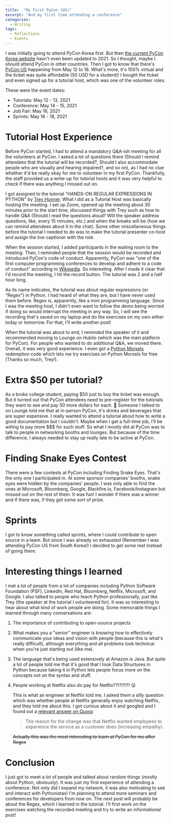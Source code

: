 ```yaml
---
title:  "My First PyCon (US)"
excerpt: "And my first time attending a conference"
categories:
  - Writing
tags:
  - Reflections
  - Events
---
```


I was initially going to attend PyCon Korea first. But then [the current PyCon Korea website](https://pycon.kr/2020/) hasn't even been updated to 2021. So I thought, maybe I should attend PyCon in other countries. Then I got to know that there's [PyCon US](https://us.pycon.org/2021/) happening from May 12 to 18. What's more, it's 100% virtual and the ticket was quite affordable (50 USD for a student)! I bought the ticket and even signed up for a tutorial host, which was one of the volunteer roles.

These were the event dates:

- Tutorials: May 12 - 13, 2021
- Conference: May 14 - 15, 2021
- Job Fair: May 16, 2021
- Sprints: May 16 - 18, 2021

# Tutorial Host Experience

Before PyCon started, I had to attend a mandatory Q&A-ish meeting for all the volunteers at PyCon. I asked a lot of questions there (Should I remind attendees that the tutorial will be recorded?, Should I also accommodate people who are visually and hearing impaired?, and so on), as I had no clue whether it'd be really okay for me to volunteer in my first PyCon. Thankfully, the staff provided us a write-up for tutorial hosts and it was very helpful to check if there was anything I missed out on.

I got assigned to the tutorial "HANDS-ON REGULAR EXPRESSIONS IN PYTHON" by [Trey Hunner](https://treyhunner.com/). What I did as a Tutorial Host was basically hosting the meeting. I set up Zoom, opened up the meeting about 30 minutes prior to the start time, discussed things with Trey such as how to handle Q&A (Should I read the questions aloud? Will the speaker address questions, like, every 15 minutes, etc.) and when the breaks will be (how we can remind attendees about it in the chat). Some other miscellaneous things before the tutorial I needed to do was to make the tutorial presenter co-host and assign the live captioner with the role.

When the session started, I added participants in the waiting room to the meeting. Then, I reminded people that the session would be recorded and introduced PyCon's code of conduct. Apparently, PyCon was "one of the first computer programming conferences to develop and adhere to a code of conduct" according to [Wikipedia](https://en.wikipedia.org/wiki/Python_Conference). So interesting. After I made it clear that I'd record the meeting, I hit the record button. The tutorial was 2 and a half hour long.

As its name indicates, the tutorial was about regular expressions (or "Regex") in Python. I had heard of what they are, but I have never used them before. Regex is, apparently, like a mini programming language. Since I was the meeting host, I didn't even want to follow the demo being worried if doing so would interrupt the meeting in any way. So, I will see the recording that's saved on my laptop and do the exercises on my own either today or tomorrow. For that, I'll write another post!

When the tutorial was about to end, I reminded the speaker of it and recommended moving to Lounge on Hubilo (which was the main platform for PyCon). For people who wanted to do additional Q&A, we moved there. Overall, it was very good experience. I even got a [Python Morsels](https://www.pythonmorsels.com/) redemption code which lets me try exercises on Python Morsels for free (Thanks so much, Trey!).

# Extra $50 per tutorial?

As a broke college student, paying $50 just to buy the ticket was enough. But it turned out that PyCon attendees need to pre-register for the tutorials they want to see and pay 50 more dollars for each. 🤯 Someone I talked to on Lounge told me that at in-person PyCon, it's drinks and beverages that are super expensive. I really wanted to attend a tutorial about how to write a good documentation but I couldn't. Maybe when I get a full-time job, I'll be willing to pay more $$$ for such stuff. So what I mostly did at PyCon was to talk to people in networking booths and lounges. But because of the time difference, I always needed to stay up really late to be active at PyCon.

# Finding Snake Eyes Contest

There were a few contests at PyCon including Finding Snake Eyes. That's the only one I participated in. At some sponsor companies' booths, snake eyes were hidden by the companies' people. I was only able to find the ones at Microsoft, Bloomberg, Google, Blackfire.io, Facebook/Instagram but missed out on the rest of them. It was fun! I wonder if there was a winner and if there was, if they got some sort of prize.

# Sprints

I got to know something called sprints, where I could contribute to open source in a team. But since I was already so exhausted (Remember I was attending PyCon US from South Korea!) I decided to get some rest instead of going there.

# Interesting things I learned

I met a lot of people from a lot of companies including Python Software Foundation (PSF), LinkedIn, Red Hat, Bloomberg, Netflix, Microsoft, and Google. I also talked to people who teach Python professionally, just like Trey (the speaker at the tutorial I volunteered for). It was so interesting to hear about what kind of work people are doing. Some memorable things I learned through many conversations are:

1. The importance of contributing to open-source projects

2. What makes you a "senior" engineer is knowing how to effectively communicate your ideas and vision with people (because this is what's really difficult), although everything and all problems look technical when you're just starting out (like me).

3. The language that's being used extensively at Amazon is Java. But quite a lot of people told me that it's good that I took Data Structures in Python because taking it in Python lets people focus more on the concepts not on the syntax and stuff.

4. People working at Netflix also do pay for Netflix??!?!?!?! 😲

   This is what an engineer at Netflix told me. I asked them a silly question which was whether people at Netflix generally enjoy watching Netflix, and they told me about this. I got curious about it and googled and I found out a [relevant answer on Quora](https://www.quora.com/Do-you-get-free-Netflix-if-you-work-at-Netflix):

   > The reason for the change was that Netflix wanted employees to experience the service as a customer does (increasing empathy).

   ~~Actually this was the most interesting to learn at PyCon for me after Regex~~

# Conclusion

I just got to meet a lot of people and talked about random things (mostly about Python, obviously). It was just my first experience of attending a conference. Not only did I expand my network, it was also motivating to see and interact with Pythonistas! I'm planning to attend more seminars and conferences for developers from now on. The next post will probably be about the Regex, which I learned in the tutorial. I'll first work on the exercises watching the recorded meeting and try to write an informational post!